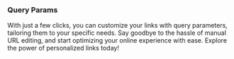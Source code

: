### Query Params

With just a few clicks, you can customize your links with query parameters,
tailoring them to your specific needs. Say goodbye to the hassle of manual URL
editing, and start optimizing your online experience with ease. Explore the
power of personalized links today!
